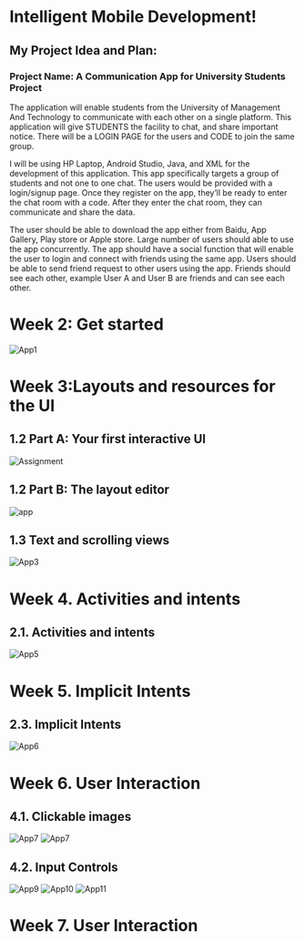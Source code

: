 # Intelligent Mobile Development!

## My Project Idea and Plan:
### Project Name: A Communication App for University Students Project
The application will enable students from the University of Management And Technology to communicate with each other on a single platform. This application will give STUDENTS the facility to chat, and share important notice. There will be a LOGIN PAGE for the users and CODE to join the same group.

I will be using HP Laptop, Android Studio, Java, and XML for the development of this application. This app specifically targets a group of students and not one to one chat. The users would be provided with a login/signup page. Once they register on the app, they’ll be ready to enter the chat room with a code. After they enter the chat room, they can communicate and share the data.

The user should be able to download the app either from Baidu, App Gallery, Play store or Apple store. Large number of users should able to use the app concurrently. The app should have a social function that will enable the user to login and connect with friends using the same app. Users should be able to send friend request to other users using the app. Friends should see each other, example User A and User B are friends and can see each other.

# Week 2: Get started

 ![App1](https://user-images.githubusercontent.com/71313907/95804022-32ff8880-0d34-11eb-97f9-66b7c62bd192.jpg)

# Week 3:Layouts and resources for the UI

## 1.2 Part A: Your first interactive UI
![Assignment](https://user-images.githubusercontent.com/71313907/95100814-1081d400-0764-11eb-8837-d6216b384878.jpg)

## 1.2 Part B: The layout editor
![app](https://user-images.githubusercontent.com/71313907/95829715-2fd2bf80-0d69-11eb-992a-5e5e9b7a993c.jpg)

## 1.3 Text and scrolling views
![App3](https://user-images.githubusercontent.com/71313907/95805166-56780280-0d37-11eb-8baa-6b0e5c2a3292.jpg)

# Week 4. Activities and intents
## 2.1. Activities and intents
![App5](https://user-images.githubusercontent.com/71313907/96376887-193ac700-11b4-11eb-96e5-f382d79f6d9d.jpg)

# Week 5. Implicit Intents
## 2.3. Implicit Intents
![App6](https://user-images.githubusercontent.com/71313907/96521375-b7598a80-12a3-11eb-9084-3a3047628c86.jpg)

# Week 6. User Interaction
## 4.1. Clickable images
![App7](https://user-images.githubusercontent.com/71313907/96570682-3929d200-12fd-11eb-8988-6bdf7d9ff5bb.jpg) ![App7](https://user-images.githubusercontent.com/71313907/101270369-4ae30e00-37b3-11eb-8069-fd8835454ac8.jpg)

## 4.2. Input Controls
![App9](https://user-images.githubusercontent.com/71313907/97775263-45821a80-1b9a-11eb-86da-0b3730c64006.jpg)
![App10](https://user-images.githubusercontent.com/71313907/97775266-487d0b00-1b9a-11eb-9318-041ff619bdae.jpg)
![App11](https://user-images.githubusercontent.com/71313907/97775268-4a46ce80-1b9a-11eb-8097-9b12a97cea25.jpg)

# Week 7. User Interaction
